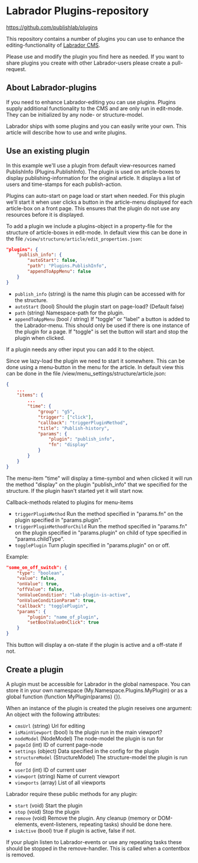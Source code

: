 # Labrador Plugins-repository

https://github.com/publishlab/plugins

This repository contains a number of plugins you can use to enhance the editing-functionality of [Labrador CMS](http://publishlab.com).

Please use and modify the plugin you find here as needed. If you want to share plugins you create with other Labrador-users please create a pull-request.

## About Labrador-plugins
If you need to enhance Labrador-editing you can use plugins. Plugins supply additional functionality to the CMS and are only run in edit-mode. They can be initialized by any node- or structure-model. 

Labrador ships with some plugins and you can easily write your own. This article will describe how to use and write plugins. 

## Use an existing plugin
In this example we'll use a plugin from default view-resources named PublishInfo (Plugins.PublishInfo). The plugin is used on article-boxes to display publishing-information for the original article. It displays a list of users and time-stamps for each publish-action. 

Plugins can auto-start on page load or start when needed. For this plugin we'll start it when user clicks a button in the article-menu displayed for each article-box on a front page. This ensures that the plugin do not use any resources before it is displayed. 

To add a plugin we include a plugins-object in a property-file for the structure of article-boxes in edit-mode. In default view this can be done in the file `/view/structure/article/edit_properties.json`:

```json
"plugins": {
    "publish_info": {
        "autoStart": false,
        "path": "Plugins.PublishInfo",
        "appendToAppMenu": false
    }
}
```

- `publish_info` (string) is the name this plugin can be accessed with for the structure. 
- `autoStart` (bool) Should the plugin start on page-load? (Default false)
- `path` (string) Namespace-path for the plugin. 
- `appendToAppMenu` (bool / string) If "toggle" or "label" a button is added to the Labrador-menu. This should only be used if there is one instance of the plugin for a page. If "toggle" is set the button will start and stop the plugin when clicked. 

If a plugin needs any other input you can add it to the object. 

Since we lazy-load the plugin we need to start it somewhere. This can be done using a menu-button in the menu for the article. In default view this can be done in the file /view/menu_settings/structure/article.json: 
```json
{
    ...
    "items": {
        ...
        "time": {
            "group": "g5",
            "trigger": ["click"],
            "callback": "triggerPluginMethod",
            "title": "Publish-history",
            "params": {
                "plugin": "publish_info",
                "fn": "display"
            }
        }
    }
}
```

The menu-item "time" will display a time-symbol and when clicked it will run the method "display" on the plugin "publish_info" that we specified for the structure. If the plugin hasn't started yet it will start now. 

Callback-methods related to plugins for menu-items

- `triggerPluginMethod` Run the method specified in "params.fn" on the plugin specified in "params.plugin". 
- `triggerPluginMethodForChild` Run the method specified in "params.fn" on the plugin specified in "params.plugin" on child of type specified in "params.childType". 
- `togglePlugin` Turn plugin specified in "params.plugin" on or off. 

Example: 
```json
"some_on_off_switch": {
    "type": "boolean",
    "value": false,
    "onValue": true,
    "offValue": false,
    "onValueCondition": "lab-plugin-is-active",
    "onValueConditionParam": true,
    "callback": "togglePlugin",
    "params": {
        "plugin": "name_of_plugin",
        "setBoolValueOnClick": true
    }
}
```
This button will display a on-state if the plugin is active and a off-state if not. 

## Create a plugin
A plugin must be accessible for Labrador in the global namespace. You can store it in your own namespace (My.Namespace.Plugins.MyPlugin) or as a global function (function MyPlugin(params) {}). 

When an instance of the plugin is created the plugin reseives one argument: An object with the following attributes: 
- `cmsUrl` (string) Url for editing 
- `isMainViewport` (bool) Is the plugin run in the main viewport? 
- `nodeModel` (NodeModel) The node-model the plugin is run for 
- `pageId` (int) ID of current page-node 
- `settings` (object) Data specified in the config for the plugin 
- `structureModel` (StructureModel) The structure-model the plugin is run for 
- `userId` (int) ID of current user 
- `viewport` (string) Name of current viewport 
- `viewports` (array) List of all viewports 

Labrador require these public methods for any plugin: 
- `start` (void) Start the plugin 
- `stop` (void) Stop the plugin 
- `remove` (void) Remove the plugin. Any cleanup (memory or DOM-elements, event-listeners, repeating tasks) should be done here. 
- `isActive` (bool) true if plugin is active, false if not. 

If your plugin listen to Labrador-events or use any repeating tasks these should be stopped in the remove-handler. This is called when a contentbox is removed.
